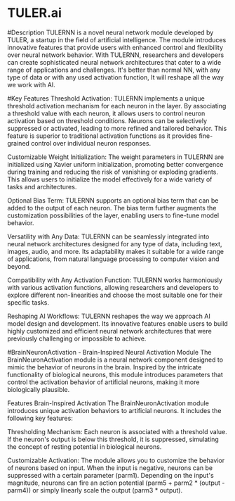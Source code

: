 # TULER.ai

#Description
TULERNN is a novel neural network module developed by TULER, a startup in the field of artificial intelligence. The module introduces innovative features that provide users with enhanced control and flexibility over neural network behavior. With TULERNN, researchers and developers can create sophisticated neural network architectures that cater to a wide range of applications and challenges. It's better than normal NN, with any type of data or with any used activation function, It will reshape all the way we work with AI.

#Key Features
Threshold Activation: TULERNN implements a unique threshold activation mechanism for each neuron in the layer. By associating a threshold value with each neuron, it allows users to control neuron activation based on threshold conditions. Neurons can be selectively suppressed or activated, leading to more refined and tailored behavior. This feature is superior to traditional activation functions as it provides fine-grained control over individual neuron responses.

Customizable Weight Initialization: The weight parameters in TULERNN are initialized using Xavier uniform initialization, promoting better convergence during training and reducing the risk of vanishing or exploding gradients. This allows users to initialize the model effectively for a wide variety of tasks and architectures.

Optional Bias Term: TULERNN supports an optional bias term that can be added to the output of each neuron. The bias term further augments the customization possibilities of the layer, enabling users to fine-tune model behavior.

Versatility with Any Data: TULERNN can be seamlessly integrated into neural network architectures designed for any type of data, including text, images, audio, and more. Its adaptability makes it suitable for a wide range of applications, from natural language processing to computer vision and beyond.

Compatibility with Any Activation Function: TULERNN works harmoniously with various activation functions, allowing researchers and developers to explore different non-linearities and choose the most suitable one for their specific tasks.

Reshaping AI Workflows: TULERNN reshapes the way we approach AI model design and development. Its innovative features enable users to build highly customized and efficient neural network architectures that were previously challenging or impossible to achieve.

#BrainNeuronActivation - Brain-Inspired Neural Activation Module
The BrainNeuronActivation module is a neural network component designed to mimic the behavior of neurons in the brain. Inspired by the intricate functionality of biological neurons, this module introduces parameters that control the activation behavior of artificial neurons, making it more biologically plausible.

Features
Brain-Inspired Activation
The BrainNeuronActivation module introduces unique activation behaviors to artificial neurons. It includes the following key features:

Thresholding Mechanism: Each neuron is associated with a threshold value. If the neuron's output is below this threshold, it is suppressed, simulating the concept of resting potential in biological neurons.

Customizable Activation: The module allows you to customize the behavior of neurons based on input. When the input is negative, neurons can be suppressed with a certain parameter (parm1). Depending on the input's magnitude, neurons can fire an action potential (parm5 + parm2 * (output - parm4)) or simply linearly scale the output (parm3 * output).
